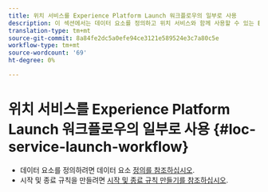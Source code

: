 ```yaml
---
title: 위치 서비스를 Experience Platform Launch 워크플로우의 일부로 사용
description: 이 섹션에서는 데이터 요소를 정의하고 위치 서비스와 함께 사용할 수 있는 Experience Platform Launch에서 시작 및 종료 규칙을 만드는 방법에 대해 설명합니다.
translation-type: tm+mt
source-git-commit: 8a84fe2dc5a0efe94ce3121e589524e3c7a80c5e
workflow-type: tm+mt
source-wordcount: '69'
ht-degree: 0%

---
```



# 위치 서비스를 Experience Platform Launch 워크플로우의 일부로 사용 {#loc-service-launch-workflow}

* 데이터 요소를 정의하려면 데이터 요소 [정의를 참조하십시오](/help/use-places-launch-workflow/define-data-elements.md).
* 시작 및 종료 규칙을 만들려면 [시작 및 종료 규칙 만들기를 참조하십시오](/help/use-places-launch-workflow/create-rule-places-property.md).
